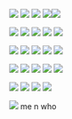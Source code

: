 
![](https://mocha.crd.co/assets/images/gallery09/452f4d93_original.png?v=5e9af0df) ![](https://mocha.crd.co/assets/images/gallery09/22a5b2f3_original.gif?v=5e9af0df) ![](https://64.media.tumblr.com/ccff046e83e0d19ad092ab0149de5607/f1413ef45abf2485-ca/s100x200/e7aea3a7db8a1d1897b7c441dbe756c438d372a6.gifv) ![](https://file.garden/ZSD6qQh9SRsD-dy3/stamps/ps7)![](https://file.garden/ZSD6qQh9SRsD-dy3/stamps/ps0) 

![](https://64.media.tumblr.com/26361622ba589e0ea5575b2e2a8a89a7/4a809193e4ba05c7-02/s100x200/f11e40be5c8f0e2878056e17685a9f813132781b.gifv) ![](https://64.media.tumblr.com/02f06846e7dc46fd5406a85bcb112bac/4a809193e4ba05c7-f8/s100x200/24ea0b09e926d06d3f1dfdacfb5281ff865813c4.gifv) ![](https://64.media.tumblr.com/b910b2dcc9700563b6cdc8bc9d1ca8dd/4a809193e4ba05c7-3c/s100x200/3ce4c6239278147a6bff9a0867522684b535e1ed.gifv) ![](https://64.media.tumblr.com/4d89a018134a3dd55308f6e1bae6b6d5/50121cb3713b19a1-66/s100x200/80e0ae00913b14921659d50a239ca76fa4fea476.pnj) ![](https://64.media.tumblr.com/199af5c0afcef2de776ca53c2a6c5559/3cf84ad38c46212e-af/s100x200/a821623a0ba52bf2c219ea540f88d40375033291.gifv)

![](https://images-wixmp-ed30a86b8c4ca887773594c2.wixmp.com/f/6388279d-c61d-469e-ba84-435ca580f115/da7mms6-c2d22fbf-94bf-4e02-985f-4f7dd3b98a98.png/v1/fill/w_99,h_56,strp/aoba_stamp_by_kazumishio_da7mms6-fullview.png?token=eyJ0eXAiOiJKV1QiLCJhbGciOiJIUzI1NiJ9.eyJzdWIiOiJ1cm46YXBwOjdlMGQxODg5ODIyNjQzNzNhNWYwZDQxNWVhMGQyNmUwIiwiaXNzIjoidXJuOmFwcDo3ZTBkMTg4OTgyMjY0MzczYTVmMGQ0MTVlYTBkMjZlMCIsIm9iaiI6W1t7ImhlaWdodCI6Ijw9NTYiLCJwYXRoIjoiXC9mXC82Mzg4Mjc5ZC1jNjFkLTQ2OWUtYmE4NC00MzVjYTU4MGYxMTVcL2RhN21tczYtYzJkMjJmYmYtOTRiZi00ZTAyLTk4NWYtNGY3ZGQzYjk4YTk4LnBuZyIsIndpZHRoIjoiPD05OSJ9XV0sImF1ZCI6WyJ1cm46c2VydmljZTppbWFnZS5vcGVyYXRpb25zIl19.4eJY3zymcTRhh_4PQJhDTpOTb6WoIZP39Ih_AdF6Qz4) ![](https://images-wixmp-ed30a86b8c4ca887773594c2.wixmp.com/f/57e3a0c2-a24e-4919-844e-36eeb4706388/d7lb626-a58a0a47-80fe-4a56-ac19-6415b2ec7d24.png/v1/fill/w_99,h_55,strp/noiz___stamp_by_stampsfa_d7lb626-fullview.png?token=eyJ0eXAiOiJKV1QiLCJhbGciOiJIUzI1NiJ9.eyJzdWIiOiJ1cm46YXBwOjdlMGQxODg5ODIyNjQzNzNhNWYwZDQxNWVhMGQyNmUwIiwiaXNzIjoidXJuOmFwcDo3ZTBkMTg4OTgyMjY0MzczYTVmMGQ0MTVlYTBkMjZlMCIsIm9iaiI6W1t7ImhlaWdodCI6Ijw9NTUiLCJwYXRoIjoiXC9mXC81N2UzYTBjMi1hMjRlLTQ5MTktODQ0ZS0zNmVlYjQ3MDYzODhcL2Q3bGI2MjYtYTU4YTBhNDctODBmZS00YTU2LWFjMTktNjQxNWIyZWM3ZDI0LnBuZyIsIndpZHRoIjoiPD05OSJ9XV0sImF1ZCI6WyJ1cm46c2VydmljZTppbWFnZS5vcGVyYXRpb25zIl19.JUubevlqAzcc7n7pBHrem9iEFUeokYhGLOD7GOpWzlk) ![](https://images-wixmp-ed30a86b8c4ca887773594c2.wixmp.com/f/97538ed2-f006-4ed5-aa9f-f1121bf3b1e4/da06soc-c2f0035d-fe8e-4313-bf5c-cb6466e2fee6.gif?token=eyJ0eXAiOiJKV1QiLCJhbGciOiJIUzI1NiJ9.eyJzdWIiOiJ1cm46YXBwOjdlMGQxODg5ODIyNjQzNzNhNWYwZDQxNWVhMGQyNmUwIiwiaXNzIjoidXJuOmFwcDo3ZTBkMTg4OTgyMjY0MzczYTVmMGQ0MTVlYTBkMjZlMCIsIm9iaiI6W1t7InBhdGgiOiJcL2ZcLzk3NTM4ZWQyLWYwMDYtNGVkNS1hYTlmLWYxMTIxYmYzYjFlNFwvZGEwNnNvYy1jMmYwMDM1ZC1mZThlLTQzMTMtYmY1Yy1jYjY0NjZlMmZlZTYuZ2lmIn1dXSwiYXVkIjpbInVybjpzZXJ2aWNlOmZpbGUuZG93bmxvYWQiXX0.3ml4a0_5GX4QtZRpMim_CPn-WzGVYXQBZHxRDuaQch4) ![](https://images-wixmp-ed30a86b8c4ca887773594c2.wixmp.com/f/32ce80ca-47ea-4a1c-8f1e-16bc66660816/ddw844n-37e6670b-609d-4e3f-a9f2-24a79a8585ed.gif?token=eyJ0eXAiOiJKV1QiLCJhbGciOiJIUzI1NiJ9.eyJzdWIiOiJ1cm46YXBwOjdlMGQxODg5ODIyNjQzNzNhNWYwZDQxNWVhMGQyNmUwIiwiaXNzIjoidXJuOmFwcDo3ZTBkMTg4OTgyMjY0MzczYTVmMGQ0MTVlYTBkMjZlMCIsIm9iaiI6W1t7InBhdGgiOiJcL2ZcLzMyY2U4MGNhLTQ3ZWEtNGExYy04ZjFlLTE2YmM2NjY2MDgxNlwvZGR3ODQ0bi0zN2U2NjcwYi02MDlkLTRlM2YtYTlmMi0yNGE3OWE4NTg1ZWQuZ2lmIn1dXSwiYXVkIjpbInVybjpzZXJ2aWNlOmZpbGUuZG93bmxvYWQiXX0.vKl0G7gdQ3h8HYEN3TZqjx4ttqFzATLFbJeurd0wTmA) ![](https://64.media.tumblr.com/7f06ba415f6b2fcdfeb1ed97bc137367/9a591c2777a533ae-1a/s100x200/05af04dee1ba2152d4642d876cee31c7d0d75223.png)

 ![](https://64.media.tumblr.com/1f448fd306c78978a4ce8402fee82bc9/a9ddffc3320c07ad-03/s100x200/21a894b3c61a723b9d0b1c9e3b0bf39f778de922.pnj) ![](https://64.media.tumblr.com/4f52b2397a888c3550fb7e15bc8558c9/3460366af3bae7be-60/s100x200/45d57fe3e2c6137dace3b2967ef2606b6e4818cd.gifv) ![](https://64.media.tumblr.com/433d32897e1493e82e4e9293d5bf7d30/5ed0154908ac7b8a-4f/s100x200/60f7dcf2d21da4b0a0d41afe46d1593c30d04c6f.gifv) ![](https://i.imgur.com/LiTCM1K.png) ![](https://i.imgur.com/TPYNOE6.png)

 ![](https://64.media.tumblr.com/ee07b8292723d410560d5997a0376c89/89749997f66a3a49-3c/s100x200/6b9d3a62cbc1b773ca98ec793e0a22d707d26b08.gifv) ![](https://64.media.tumblr.com/c0b2b207e34db4dae23f132ef9c41b0a/89749997f66a3a49-6b/s100x200/134c87e92df8b8a1c98c8135aadbc87cdb3c51be.gifv) ![](https://64.media.tumblr.com/1821b6d24b7ba62b0f48081c9fe72485/89749997f66a3a49-e0/s100x200/0549263c445e656ae49b342a96c890f14ee18e76.gifv) ![](https://64.media.tumblr.com/f322d501fd7adca2f9d9f3fa02f235ea/89749997f66a3a49-31/s100x200/960b4aaed50c36ada320c15ff08df0e1925442f3.gifv)


 ![](https://i.imgur.com/oPLFXgN.png) me n who
